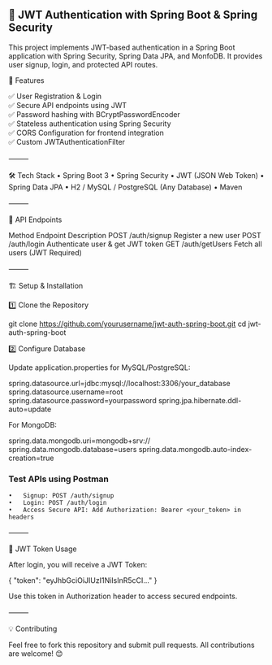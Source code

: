 ## 🚀 JWT Authentication with Spring Boot & Spring Security

This project implements JWT-based authentication in a Spring Boot application with Spring Security, Spring Data JPA, and MonfoDB. It provides user signup, login, and protected API routes.


📌 Features

✅ User Registration & Login<br>
✅ Secure API endpoints using JWT<br>
✅ Password hashing with BCryptPasswordEncoder<br>
✅ Stateless authentication using Spring Security<br>
✅ CORS Configuration for frontend integration<br>
✅ Custom JWTAuthenticationFilter<br>


⸻

🛠 Tech Stack
	•	Spring Boot 3
	•	Spring Security
	•	JWT (JSON Web Token)
	•	Spring Data JPA
	•	H2 / MySQL / PostgreSQL (Any Database)
	•	Maven
 

⸻

🎯 API Endpoints

Method	Endpoint	Description
POST	/auth/signup	Register a new user
POST	/auth/login	Authenticate user & get JWT token
GET	/auth/getUsers	Fetch all users (JWT Required)


⸻

🏗 Setup & Installation

1️⃣ Clone the Repository

git clone https://github.com/yourusername/jwt-auth-spring-boot.git
cd jwt-auth-spring-boot

2️⃣ Configure Database

Update application.properties for MySQL/PostgreSQL:

spring.datasource.url=jdbc:mysql://localhost:3306/your_database
spring.datasource.username=root
spring.datasource.password=yourpassword
spring.jpa.hibernate.ddl-auto=update

For MongoDB:

spring.data.mongodb.uri=mongodb+srv://
spring.data.mongodb.database=users
spring.data.mongodb.auto-index-creation=true



### Test APIs using Postman
	•	Signup: POST /auth/signup
	•	Login: POST /auth/login
	•	Access Secure API: Add Authorization: Bearer <your_token> in headers

⸻

🔐 JWT Token Usage

After login, you will receive a JWT Token:

{
  "token": "eyJhbGciOiJIUzI1NiIsInR5cCI..."
}

Use this token in Authorization header to access secured endpoints.

⸻


💡 Contributing

Feel free to fork this repository and submit pull requests. All contributions are welcome! 😊

